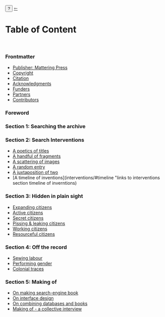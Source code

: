 <div class="action">
  <button id="notes-operations" onclick="hideShowInfo()">?</button>
  <a href="/" class="arrow-back h1 text-left" title="back to index"> ⇽ </a>
</div>

<h1 class="mt-5"> Table of Content</h1>
<span class="info" style="display: none;">
    <span class="code">↪ This website is the home of “Performing Patterns Otherwise.” It is an archive, a website and an experimental electronic book that binds search, archive and writing in one publication. The landing page navigates the publication according to the conventions of a search engine, foregrounding search. The table of content offers a way of navigating that foregrounds texts, which is more in line with the conventions of book making. The  table of content reveals a logic of zooming in, from the general search to more specific configurations of the relationships between search, content, ordering and sense-making.</span>
</span>

<br/>

### Frontmatter
<span class="info" style="display: none;">
    <span class="code">↪ add intro text to frontmatter here...</span>
</span>

- [Publisher: Mattering Press](frontmatter/#publisher "links to frontmatter section publisher")
- [Copyright](frontmatter/#copyright "links to frontmatter section copyright")
- [Citation](frontmatter/#citation "links to frontmatter section citation")
- [Acknowledgments](frontmatter/#acknowledgments "links to frontmatter section acknowledgments")
- [Funders](frontmatter/#funders "links to frontmatter section funders")
- [Partners](frontmatter/#partner "links to frontmatter section partners")
- [Contributors](frontmatter/#contributor "links to frontmatter section contributors")

### Foreword
<span class="info" style="display: none;">
    <span class="code">↪ add intro text to foreword here...</span>
</span>

### Section 1: Searching the archive
<span class="info" style="display: none;">
    <span class="code">↪ Main search via keywords...</span>
</span>

### Section 2: Search Interventions
<span class="info" style="display: none;">
    <span class="code">↪ Interventions are a mode of search, they disrupt ordering and invite unexpected readings....</span>
</span>

- [A poetics of titles](/interventions/titles)
- [A handful of fragments](/interventions/fragments)
- [A scattering of images](/interventions/scattering)
- [A random entry](/interventions/random)
- [A juxtaposition of two](/interventions/juxtaposition)
- [A timeline of inventions](interventions/#timeline "links to interventions section timeline of inverntions)


###  Section 3: Hidden in plain sight
<span class="info" style="display: none;">
    <span class="code">↪ Searching for a history of women’s clothing inventors, that is in the archive, but hidden in plain sight....</span>
</span>

- [Expanding citizens](/hidden/expanding)
- [Active citizens](/hidden/active)
- [Secret citizens](/hidden/secret)
- [Pissing & leaking citizens](/hidden/leaking)
- [Working citizens](/hidden/working)
- [Resourceful citizens](/hidden/resourceful)

### Section 4: Off the record
<span class="info" style="display: none;">
    <span class="code">↪ Some things are all over the patent archive but never made explicit. Off the record presents three artistic works that render these absent-present realities visible...</span>
</span>

- [Sewing labour](offrecord/#sewinglabour "links to off section sewing labour")
- [Performing gender](offrecord/#performinggender "links to off section performing gender")
- [Colonial traces](offrecord/#colonialtraces "links to off section colonial traces")

###  Section 5: Making of
<span class="info" style="display: none;">
    <span class="code">↪ A series of essays from the makers on the research, methods, tools developed...</span>
</span>

- [On making search-engine book](making/#search-engine-book "links to making section making search-engine book")
- [On interface design](making/#interface "links to making section interface design")
- [On combining databases and books](making/#databases "links to making section combining databases and books")
- [Making of - a collective interview](making/#interview "links to making section collective interview")
